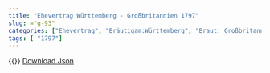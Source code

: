 ```yaml
---
title: "Ehevertrag Württemberg - Großbritannien 1797"
slug: ="g-93"
categories: ["Ehevertrag", "Bräutigam:Württemberg", "Braut: Großbritannien", "Eheschließung vollzogen?:Ja", "verschiedenkonfessionelle Ehe?:Ja", "Dynastie Bräutigam:Württemberg", "Akteur Bräutigam:Württemberg", "Akteur Braut:Welfen", "Textbezug?:nein", "Ständisch?:ja", "Ratifikation?:ja", "Sonstiges?:ja", "Bräutigam:Württemberg", "Braut: Großbritannien"]
tags: [ "1797"]
---
```

<!--more-->
{{<v89>}}
[Download Json](/vertraege/vertrag-93.json)